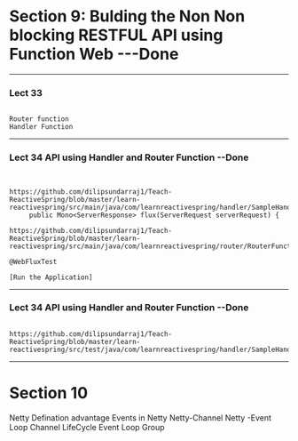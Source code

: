 # Section 9: Bulding the Non Non blocking RESTFUL API using Function Web  ---Done

---------

### Lect 33

```

Router function
Handler Function
```
---------

### Lect 34 API using Handler and Router Function  --Done

```


https://github.com/dilipsundarraj1/Teach-ReactiveSpring/blob/master/learn-reactivespring/src/main/java/com/learnreactivespring/handler/SampleHandlerFunction.java
     public Mono<ServerResponse> flux(ServerRequest serverRequest) {
     
https://github.com/dilipsundarraj1/Teach-ReactiveSpring/blob/master/learn-reactivespring/src/main/java/com/learnreactivespring/router/RouterFunctionConfig.java

@WebFluxTest

[Run the Application]

```
---------

### Lect 34 API using Handler and Router Function --Done

```

https://github.com/dilipsundarraj1/Teach-ReactiveSpring/blob/master/learn-reactivespring/src/test/java/com/learnreactivespring/handler/SampleHandlerFunctionTest.java

```
-----------
# Section 10
Netty Defination
    advantage
    Events in Netty
    Netty-Channel
    Netty -Event Loop
    Channel LifeCycle
    Event Loop Group
    
    
    